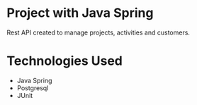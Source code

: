# Project with Java Spring #
Rest API created to manage projects, activities and customers.
# Technologies Used #
- Java Spring
- Postgresql
- JUnit
